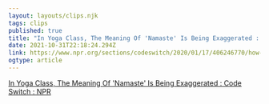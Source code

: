 ```yaml
---
layout: layouts/clips.njk 
tags: clips 
published: true 
title: "In Yoga Class, The Meaning Of 'Namaste' Is Being Exaggerated : Code Switch : NPR" 
date: 2021-10-31T22:18:24.294Z 
link: https://www.npr.org/sections/codeswitch/2020/01/17/406246770/how-namaste-flew-away-from-us 
ogtype: article 
---
```

[In Yoga Class, The Meaning Of 'Namaste' Is Being Exaggerated : Code Switch : NPR](https://www.npr.org/sections/codeswitch/2020/01/17/406246770/how-namaste-flew-away-from-us) 
